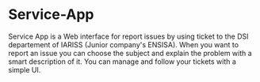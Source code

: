# Service-App
Service App is a Web interface for report issues by using ticket to the DSI departement of IARISS (Junior company's ENSISA).
When you want to report an issue you can choose the subject and explain the problem with a smart description of it.
You can manage and follow your tickets with a simple UI.
